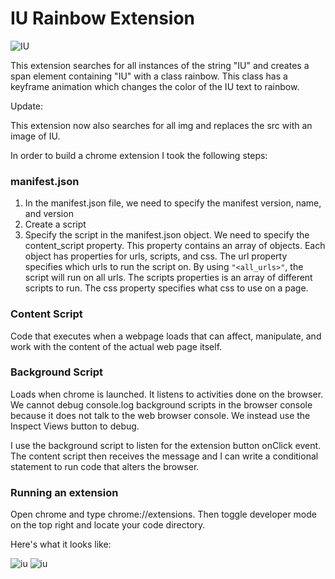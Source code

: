 # IU Rainbow Extension
![IU](https://media.giphy.com/media/UkYA557fdMYTe/giphy.gif)

This extension searches for all instances of the string "IU" and creates a span element containing "IU" with a class rainbow. This class has a keyframe animation which changes the color of the IU text to rainbow.

Update:

This extension now also searches for all img and replaces the src with an image of IU.




In order to build a chrome extension I took the following steps:
### manifest.json
1. In the manifest.json file, we need to specify the manifest version, name, and version
2. Create a script
3. Specify the script in the manifest.json object. We need to specify the content_script property. This property contains an array of objects. Each object has properties for urls, scripts, and css. The url property specifies which urls to run the script on. By using `"<all_urls>"`, the script will run on all urls. The scripts properties is an array of different scripts to run. The css property specifies what css to use on a page.

### Content Script
Code that executes when a webpage loads that can affect, manipulate, and work with the content of the actual web page itself.

### Background Script
Loads when chrome is launched. It listens to activities done on the browser. We cannot debug console.log background scripts in the browser console because it does not talk to the web browser console. We instead use the Inspect Views button to debug.

I use the background script to listen for the extension button onClick event. The content script then receives the message and I can write a conditional statement to run code that alters the browser.


### Running an extension
Open chrome and type chrome://extensions. Then toggle developer mode on the top right and locate your code directory.


Here's what it looks like:

![iu](https://github.com/andreidimaano/IUChromeExtension/tree/main/IUimgIUGIF.gif)
![iu](https://github.com/andreidimaano/IUChromeExtension/tree/main/IUimgexample.png)
